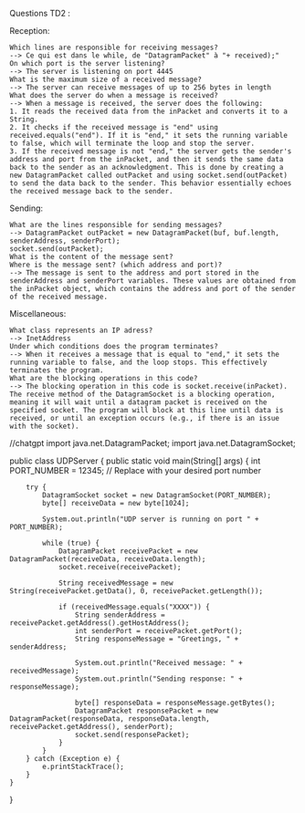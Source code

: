 Questions TD2 :

Reception:

    Which lines are responsible for receiving messages?
    --> Ce qui est dans le while, de "DatagramPacket" à "+ received);"
    On which port is the server listening?
    --> The server is listening on port 4445
    What is the maximum size of a received message?
    --> The server can receive messages of up to 256 bytes in length
    What does the server do when a message is received?
    --> When a message is received, the server does the following:
    1. It reads the received data from the inPacket and converts it to a String.
    2. It checks if the received message is "end" using received.equals("end"). If it is "end," it sets the running variable to false, which will terminate the loop and stop the server.
    3. If the received message is not "end," the server gets the sender's address and port from the inPacket, and then it sends the same data back to the sender as an acknowledgment. This is done by creating a new DatagramPacket called outPacket and using socket.send(outPacket) to send the data back to the sender. This behavior essentially echoes the received message back to the sender.
    

Sending:

    What are the lines responsible for sending messages?
    --> DatagramPacket outPacket = new DatagramPacket(buf, buf.length, senderAddress, senderPort);
    socket.send(outPacket);
    What is the content of the message sent?
    Where is the message sent? (which address and port)?
    --> The message is sent to the address and port stored in the senderAddress and senderPort variables. These values are obtained from the inPacket object, which contains the address and port of the sender of the received message.

Miscellaneous:

    What class represents an IP adress?
    --> InetAddress
    Under which conditions does the program terminates?
    --> When it receives a message that is equal to "end," it sets the running variable to false, and the loop stops. This effectively terminates the program.
    What are the blocking operations in this code?
    --> The blocking operation in this code is socket.receive(inPacket). The receive method of the DatagramSocket is a blocking operation, meaning it will wait until a datagram packet is received on the specified socket. The program will block at this line until data is received, or until an exception occurs (e.g., if there is an issue with the socket).

//chatgpt
import java.net.DatagramPacket;
import java.net.DatagramSocket;

public class UDPServer {
    public static void main(String[] args) {
        int PORT_NUMBER = 12345; // Replace with your desired port number

        try {
            DatagramSocket socket = new DatagramSocket(PORT_NUMBER);
            byte[] receiveData = new byte[1024];

            System.out.println("UDP server is running on port " + PORT_NUMBER);

            while (true) {
                DatagramPacket receivePacket = new DatagramPacket(receiveData, receiveData.length);
                socket.receive(receivePacket);

                String receivedMessage = new String(receivePacket.getData(), 0, receivePacket.getLength());

                if (receivedMessage.equals("XXXX")) {
                    String senderAddress = receivePacket.getAddress().getHostAddress();
                    int senderPort = receivePacket.getPort();
                    String responseMessage = "Greetings, " + senderAddress;

                    System.out.println("Received message: " + receivedMessage);
                    System.out.println("Sending response: " + responseMessage);

                    byte[] responseData = responseMessage.getBytes();
                    DatagramPacket responsePacket = new DatagramPacket(responseData, responseData.length, receivePacket.getAddress(), senderPort);
                    socket.send(responsePacket);
                }
            }
        } catch (Exception e) {
            e.printStackTrace();
        }
    }
}


    
